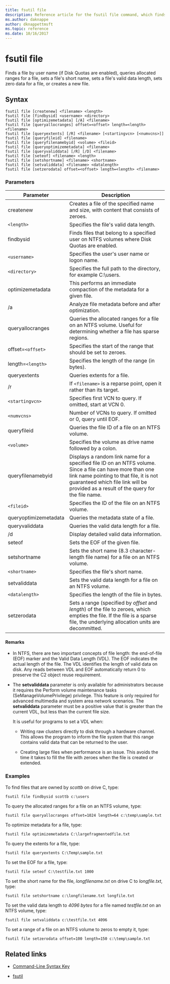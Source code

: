 ```yaml
---
title: fsutil file
description: Reference article for the fsutil file command, which finds a file by user name, queries allocated ranges for a file, sets a file's short name, sets a file's valid data length, sets zero data for a file, or creates a new file.
ms.author: daknappe
author: dknappettmsft
ms.topic: reference
ms.date: 10/16/2017
---
```


# fsutil file



Finds a file by user name (if Disk Quotas are enabled), queries allocated ranges for a file, sets a file's short name, sets a file's valid data length, sets zero data for a file, or creates a new file.

## Syntax

```
fsutil file [createnew] <filename> <length>
fsutil file [findbysid] <username> <directory>
fsutil file [optimizemetadata] [/A] <filename>
fsutil file [queryallocranges] offset=<offset> length=<length> <filename>
fsutil file [queryextents] [/R] <filename> [<startingvcn> [<numvcns>]]
fsutil file [queryfileid] <filename>
fsutil file [queryfilenamebyid] <volume> <fileid>
fsutil file [queryoptimizemetadata] <filename>
fsutil file [queryvaliddata] [/R] [/D] <filename>
fsutil file [seteof] <filename> <length>
fsutil file [setshortname] <filename> <shortname>
fsutil file [setvaliddata] <filename> <datalength>
fsutil file [setzerodata] offset=<offset> length=<length> <filename>
```

### Parameters

| Parameter | Description |
| --------- | ----------- |
| createnew | Creates a file of the specified name and size, with content that consists of zeroes. |
| `<length>` | Specifies the file's valid data length. |
| findbysid | Finds files that belong to a specified user on NTFS volumes where Disk Quotas are enabled. |
| `<username>` | Specifies the user's user name or logon name. |
| `<directory>` | Specifies the full path to the directory, for example C:\users. |
| optimizemetadata | This performs an immediate compaction of the metadata for a given file. |
| /a | Analyze file metadata before and after optimization. |
| queryallocranges | Queries the allocated ranges for a file on an NTFS volume. Useful for determining whether a file has sparse regions. |
| offset=`<offset>` | Specifies the start of the range that should be set to zeroes. |
| length=`<length>` | Specifies the length of the range (in bytes). |
| queryextents | Queries extents for a file. |
| /r | If `<filename>` is a reparse point, open it rather than its target. |
| `<startingvcn>` | Specifies first VCN to query. If omitted, start at VCN 0. |
| `<numvcns>` | Number of VCNs to query. If omitted or 0, query until EOF. |
| queryfileid | Queries the file ID of a file on an NTFS volume. |
| `<volume>` | Specifies the volume as drive name followed by a colon. |
| queryfilenamebyid | Displays a random link name for a specified file ID on an NTFS volume. Since a file can have more than one link name pointing to that file, it is not guaranteed which file link will be provided as a result of the query for the file name. |
| `<fileid>` | Specifies the ID of the file on an NTFS volume. |
| queryoptimizemetadata | Queries the metadata state of a file. |
| queryvaliddata | Queries the valid data length for a file. |
| /d | Display detailed valid data information. |
| seteof | Sets the EOF of the given file. |
| setshortname | Sets the short name (8.3 character-length file name) for a file on an NTFS volume. |
| `<shortname>` | Specifies the file's short name. |
| setvaliddata | Sets the valid data length for a file on an NTFS volume. |
| `<datalength>` | Specifies the length of the file in bytes. |
| setzerodata | Sets a range (specified by *offset* and *length*) of the file to zeroes, which empties the file. If the file is a sparse file, the underlying allocation units are decommitted. |

#### Remarks

- In NTFS, there are two important concepts of file length: the end-of-file (EOF) marker and the Valid Data Length (VDL). The EOF indicates the actual length of the file. The VDL identifies the length of valid data on disk. Any reads between VDL and EOF automatically return 0 to preserve the C2 object reuse requirement.

- The **setvaliddata** parameter is only available for administrators because it requires the Perform volume maintenance tasks (SeManageVolumePrivilege) privilege. This feature is only required for advanced multimedia and system area network scenarios. The **setvaliddata** parameter must be a positive value that is greater than the current VDL, but less than the current file size.

    It is useful for programs to set a VDL when:

    - Writing raw clusters directly to disk through a hardware channel. This allows the program to inform the file system that this range contains valid data that can be returned to the user.

    - Creating large files when performance is an issue. This avoids the time it takes to fill the file with zeroes when the file is created or extended.

### Examples

To find files that are owned by *scottb* on drive C, type:

```
fsutil file findbysid scottb c:\users
```

To query the allocated ranges for a file on an NTFS volume, type:

```
fsutil file queryallocranges offset=1024 length=64 c:\temp\sample.txt
```

To optimize metadata for a file, type:

```
fsutil file optimizemetadata C:\largefragmentedfile.txt
```

To query the extents for a file, type:

```
fsutil file queryextents C:\Temp\sample.txt
```

To set the EOF for a file, type:

```
fsutil file seteof C:\testfile.txt 1000
```

To set the short name for the file, *longfilename.txt* on drive C to *longfile.txt*, type:

```
fsutil file setshortname c:\longfilename.txt longfile.txt
```

To set the valid data length to *4096 bytes* for a file named *testfile.txt* on an NTFS volume, type:

```
fsutil file setvaliddata c:\testfile.txt 4096
```

To set a range of a file on an NTFS volume to zeros to empty it, type:

```
fsutil file setzerodata offset=100 length=150 c:\temp\sample.txt
```

## Related links

- [Command-Line Syntax Key](command-line-syntax-key.md)

- [fsutil](fsutil.md)
